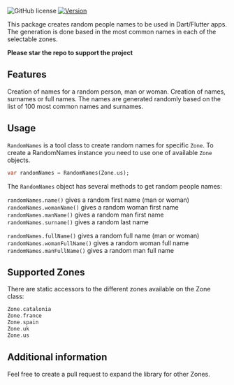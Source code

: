 <!-- 
This README describes the package. If you publish this package to pub.dev,
this README's contents appear on the landing page for your package.

For information about how to write a good package README, see the guide for
[writing package pages](https://dart.dev/guides/libraries/writing-package-pages). 

For general information about developing packages, see the Dart guide for
[creating packages](https://dart.dev/guides/libraries/create-library-packages)
and the Flutter guide for
[developing packages and plugins](https://flutter.dev/developing-packages). 
-->

![GitHub license](https://img.shields.io/badge/license-MIT-blue.svg?style=flat)
[![Version](https://img.shields.io/pub/v/random_name_generator.svg)](https://pub.dev/packages/random_name_generator)

This package creates random people names to be used in Dart/Flutter apps. The generation is done
based in the most common names in each of the selectable zones.

**Please star the repo to support the project**

## Features

Creation of names for a random person, man or woman. Creation of names, surnames or full names.
The names are generated randomly based on the list of 100 most common names and surnames.

## Usage

`RandomNames` is a tool class to create random names for specific `Zone`. To create a RandomNames
instance you need to use one of available `Zone` objects.

```dart
var randomNames = RandomNames(Zone.us);
```

The `RandomNames` object has several methods to get random people names:

`randomNames.name()` gives a random first name (man or woman)
`randomNames.womanName()` gives a random woman first name
`randomNames.manName()` gives a random man first name
`randomNames.surname()` gives a random last name

`randomNames.fullName()` gives a random full name (man or woman)
`randomNames.womanFullName()` gives a random woman full name
`randomNames.manFullName()` gives a random man full name

## Supported Zones

There are static accessors to the different zones available on the Zone class: 

```dart
Zone.catalonia
Zone.france
Zone.spain
Zone.uk
Zone.us
```

## Additional information

Feel free to create a pull request to expand the library for other Zones.